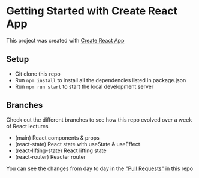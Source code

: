 # Getting Started with Create React App

This project was created with [Create React App](https://github.com/facebook/create-react-app)

## Setup

- Git clone this repo
- Run `npm install` to install all the dependencies listed in package.json
- Run `npm run start` to start the local development server

## Branches

Check out the different branches to see how this repo evolved over a week of React lectures

- (main) React components & props
- (react-state) React state with useState & useEffect
- (react-lifting-state) React lifting state
- (react-router) Reacter router

You can see the changes from day to day in the ["Pull Requests"](https://github.com/TechmongersNL/fs04-react/pulls) in this repo
